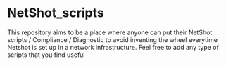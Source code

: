 # NetShot_scripts
This repository aims to be a place where anyone can put their NetShot scripts / Compliance / Diagnostic to avoid inventing the wheel everytime Netshot is set up in a network infrastructure.
Feel free to add any type of scripts that you find useful
